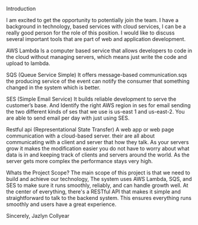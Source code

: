Introduction

I am excited to get the opportunity to potentially join the team. I have a background in 
technology, based services with cloud services, I can be a really good person for the role of this 
position. I  would like to discuss several important tools that are part of web and application 
development. 

AWS Lambda
Is a computer based service that allows developers to code in the cloud without managing servers, 
which means just write the code and upload to lambda. 

 SQS (Queue Service Simple)
It offers message-based communication.sqs the producing service of the event can notify the consumer that something changed 
in the system which is better.

SES (Simple Email Service)
 It builds reliable development to serve the customer’s base. And Identify the right AWS region in ses for email sending the two 
different kinds of ses that we use is us-east 1 and us-east-2. You are able to send email per day with just using SES. 

 Restful api (Representational State Transfer)
 A web app or web page communication with a cloud-based server. their are all about communicating with a client and server that how they talk. 
As your servers grow it makes the modification easier you do not have to worry about what data is in and keeping track of clients 
and servers around the world. As the server gets more complex the performance stays very high.

Whats the Project Scope?
 The main scope of this project is that we need to build and achieve our technology, The system uses AWS Lambda, SQS, and SES
to make sure it runs smoothly, reliably, and can handle growth well. At the center of everything, there's
a RESTful API that makes it simple and straightforward to talk to the backend system. 
This ensures everything runs smoothly and users have a great experience.

Sincerely, Jazlyn Collyear
